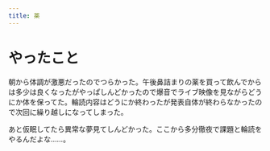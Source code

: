 ```yaml
---
title: 薬
---
```


# やったこと

朝から体調が激悪だったのでつらかった。午後鼻詰まりの薬を買って飲んでからは多少は良くなったがやっぱしんどかったので爆音でライブ映像を見ながらどうにか体を保ってた。輪読内容はどうにか終わったが発表自体が終わらなかったので次回に繰り越しになってしまった。

あと仮眠してたら異常な夢見てしんどかった。ここから多分徹夜で課題と輪読をやるんだよな……。
